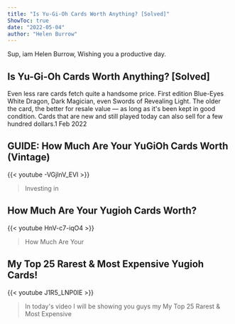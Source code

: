 ```yaml
---
title: "Is Yu-Gi-Oh Cards Worth Anything? [Solved]"
ShowToc: true 
date: "2022-05-04"
author: "Helen Burrow" 
---
```


Sup, iam Helen Burrow, Wishing you a productive day.
## Is Yu-Gi-Oh Cards Worth Anything? [Solved]
Even less rare cards fetch quite a handsome price. First edition Blue-Eyes White Dragon, Dark Magician, even Swords of Revealing Light. The older the card, the better for resale value — as long as it's been kept in good condition. Cards that are new and still played today can also sell for a few hundred dollars.1 Feb 2022

## GUIDE: How Much Are Your YuGiOh Cards Worth (Vintage)
{{< youtube -VGjlnV_EVI >}}
>Investing in 

## How Much Are Your Yugioh Cards Worth?
{{< youtube HnV-c7-iqO4 >}}
>How Much Are Your 

## My Top 25 Rarest & Most Expensive Yugioh Cards!
{{< youtube J1R5_LNP0IE >}}
>In today's video I will be showing you guys my My Top 25 Rarest & Most Expensive 

